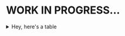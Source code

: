 # WORK IN PROGRESS... #


<details>
<summary> Hey, here's a table</summary>
| Something | Yep |
|-----:|-----------|
|     1| :)|
|     2| :D    |
|     3| >:)       |


  
</details>
